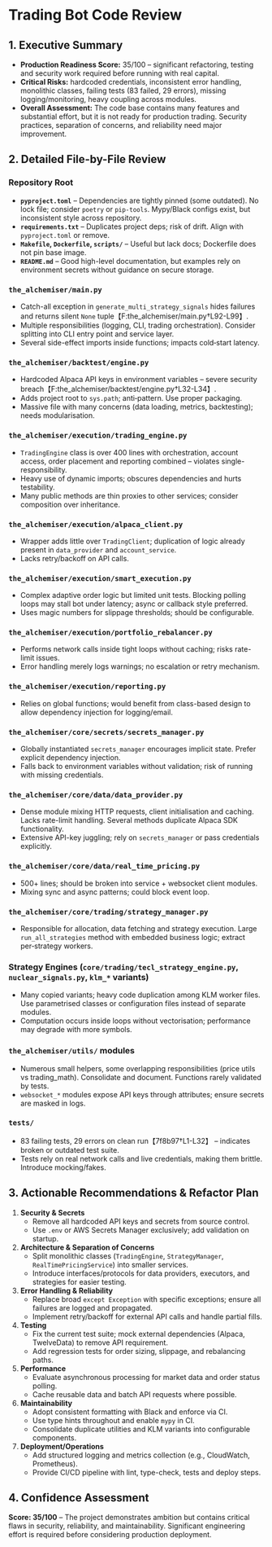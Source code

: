 # Trading Bot Code Review

## 1. Executive Summary
- **Production Readiness Score:** 35/100 – significant refactoring, testing and security work required before running with real capital.
- **Critical Risks:** hardcoded credentials, inconsistent error handling, monolithic classes, failing tests (83 failed, 29 errors), missing logging/monitoring, heavy coupling across modules.
- **Overall Assessment:** The code base contains many features and substantial effort, but it is not ready for production trading. Security practices, separation of concerns, and reliability need major improvement.

## 2. Detailed File-by-File Review

### Repository Root
- **`pyproject.toml`** – Dependencies are tightly pinned (some outdated). No lock file; consider `poetry` or `pip-tools`. Mypy/Black configs exist, but inconsistent style across repository.
- **`requirements.txt`** – Duplicates project deps; risk of drift. Align with `pyproject.toml` or remove.
- **`Makefile`, `Dockerfile`, `scripts/`** – Useful but lack docs; Dockerfile does not pin base image.
- **`README.md`** – Good high-level documentation, but examples rely on environment secrets without guidance on secure storage.

### `the_alchemiser/main.py`
- Catch-all exception in `generate_multi_strategy_signals` hides failures and returns silent `None` tuple【F:the_alchemiser/main.py†L92-L99】.
- Multiple responsibilities (logging, CLI, trading orchestration). Consider splitting into CLI entry point and service layer.
- Several side-effect imports inside functions; impacts cold‑start latency.

### `the_alchemiser/backtest/engine.py`
- Hardcoded Alpaca API keys in environment variables – severe security breach【F:the_alchemiser/backtest/engine.py†L32-L34】.
- Adds project root to `sys.path`; anti‑pattern. Use proper packaging.
- Massive file with many concerns (data loading, metrics, backtesting); needs modularisation.

### `the_alchemiser/execution/trading_engine.py`
- `TradingEngine` class is over 400 lines with orchestration, account access, order placement and reporting combined – violates single-responsibility.
- Heavy use of dynamic imports; obscures dependencies and hurts testability.
- Many public methods are thin proxies to other services; consider composition over inheritance.

### `the_alchemiser/execution/alpaca_client.py`
- Wrapper adds little over `TradingClient`; duplication of logic already present in `data_provider` and `account_service`.
- Lacks retry/backoff on API calls.

### `the_alchemiser/execution/smart_execution.py`
- Complex adaptive order logic but limited unit tests. Blocking polling loops may stall bot under latency; async or callback style preferred.
- Uses magic numbers for slippage thresholds; should be configurable.

### `the_alchemiser/execution/portfolio_rebalancer.py`
- Performs network calls inside tight loops without caching; risks rate-limit issues.
- Error handling merely logs warnings; no escalation or retry mechanism.

### `the_alchemiser/execution/reporting.py`
- Relies on global functions; would benefit from class-based design to allow dependency injection for logging/email.

### `the_alchemiser/core/secrets/secrets_manager.py`
- Globally instantiated `secrets_manager` encourages implicit state. Prefer explicit dependency injection.
- Falls back to environment variables without validation; risk of running with missing credentials.

### `the_alchemiser/core/data/data_provider.py`
- Dense module mixing HTTP requests, client initialisation and caching. Lacks rate-limit handling. Several methods duplicate Alpaca SDK functionality.
- Extensive API-key juggling; rely on `secrets_manager` or pass credentials explicitly.

### `the_alchemiser/core/data/real_time_pricing.py`
- 500+ lines; should be broken into service + websocket client modules.
- Mixing sync and async patterns; could block event loop.

### `the_alchemiser/core/trading/strategy_manager.py`
- Responsible for allocation, data fetching and strategy execution. Large `run_all_strategies` method with embedded business logic; extract per‑strategy workers.

### Strategy Engines (`core/trading/tecl_strategy_engine.py`, `nuclear_signals.py`, `klm_*` variants)
- Many copied variants; heavy code duplication among KLM worker files. Use parametrised classes or configuration files instead of separate modules.
- Computation occurs inside loops without vectorisation; performance may degrade with more symbols.

### `the_alchemiser/utils/` modules
- Numerous small helpers, some overlapping responsibilities (price utils vs trading_math). Consolidate and document. Functions rarely validated by tests.
- `websocket_*` modules expose API keys through attributes; ensure secrets are masked in logs.

### `tests/`
- 83 failing tests, 29 errors on clean run【7f8b97†L1-L32】 – indicates broken or outdated test suite.
- Tests rely on real network calls and live credentials, making them brittle. Introduce mocking/fakes.

## 3. Actionable Recommendations & Refactor Plan
1. **Security & Secrets**
   - Remove all hardcoded API keys and secrets from source control.
   - Use `.env` or AWS Secrets Manager exclusively; add validation on startup.
2. **Architecture & Separation of Concerns**
   - Split monolithic classes (`TradingEngine`, `StrategyManager`, `RealTimePricingService`) into smaller services.
   - Introduce interfaces/protocols for data providers, executors, and strategies for easier testing.
3. **Error Handling & Reliability**
   - Replace broad `except Exception` with specific exceptions; ensure all failures are logged and propagated.
   - Implement retry/backoff for external API calls and handle partial fills.
4. **Testing**
   - Fix the current test suite; mock external dependencies (Alpaca, TwelveData) to remove API requirement.
   - Add regression tests for order sizing, slippage, and rebalancing paths.
5. **Performance**
   - Evaluate asynchronous processing for market data and order status polling.
   - Cache reusable data and batch API requests where possible.
6. **Maintainability**
   - Adopt consistent formatting with Black and enforce via CI.
   - Use type hints throughout and enable `mypy` in CI.
   - Consolidate duplicate utilities and KLM variants into configurable components.
7. **Deployment/Operations**
   - Add structured logging and metrics collection (e.g., CloudWatch, Prometheus).
   - Provide CI/CD pipeline with lint, type-check, tests and deploy steps.

## 4. Confidence Assessment
**Score: 35/100** – The project demonstrates ambition but contains critical flaws in security, reliability, and maintainability. Significant engineering effort is required before considering production deployment.

